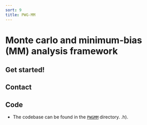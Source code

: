 ```yaml
---
sort: 9
title: PWG-MM
---
```


# Monte carlo and minimum-bias (MM) analysis framework

## Get started!

## Contact 

## Code

- The codebase can be found in the
[`PWGMM`](https://github.com/AliceO2Group/O2Physics/tree/master/PWGMM) directory.
.h).
